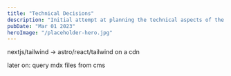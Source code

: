 ```yaml
---
title: "Technical Decisions"
description: "Initial attempt at planning the technical aspects of the blog"
pubDate: "Mar 01 2023"
heroImage: "/placeholder-hero.jpg"
---
```


nextjs/tailwind -> astro/react/tailwind
on a cdn

later on:
query mdx files from cms


